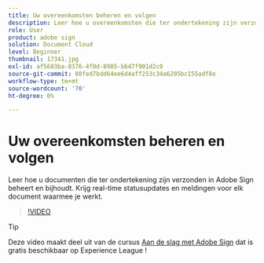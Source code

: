 ```yaml
---
title: Uw overeenkomsten beheren en volgen
description: Leer hoe u overeenkomsten die ter ondertekening zijn verzonden in Adobe Sign beheert en bijhoudt
role: User
product: adobe sign
solution: Document Cloud
level: Beginner
thumbnail: 17341.jpg
exl-id: af5683ba-8376-4f0d-8985-b647f901d2c0
source-git-commit: 08fed7bdd64ee6d4aff253c34a6205bc155adf8e
workflow-type: tm+mt
source-wordcount: '70'
ht-degree: 0%

---
```


# Uw overeenkomsten beheren en volgen

Leer hoe u documenten die ter ondertekening zijn verzonden in Adobe Sign beheert en bijhoudt. Krijg real-time statusupdates en meldingen voor elk document waarmee je werkt.

>[!VIDEO](https://video.tv.adobe.com/v/338695?hidetitle=true)

>[!TIP]
>
>Deze video maakt deel uit van de cursus [Aan de slag met Adobe Sign](https://experienceleague.adobe.com/?recommended=Sign-U-1-2020.1) dat is gratis beschikbaar op Experience League !
